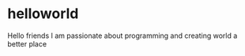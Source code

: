 helloworld
==========

Hello friends I am passionate about programming and creating world a better place
